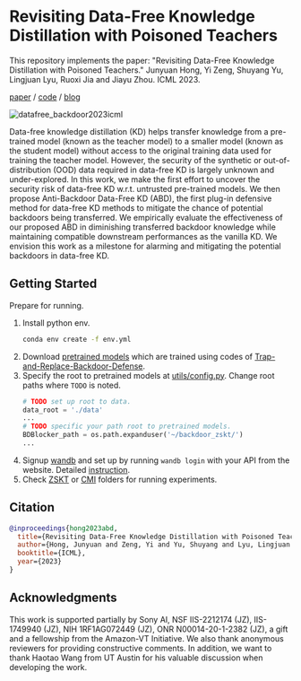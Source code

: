 Revisiting Data-Free Knowledge Distillation with Poisoned Teachers
====

This repository implements the paper: "Revisiting Data-Free Knowledge Distillation with Poisoned Teachers." Junyuan Hong, Yi Zeng, Shuyang Yu, Lingjuan Lyu, Ruoxi Jia and Jiayu Zhou. ICML 2023.

[paper](https://arxiv.org/abs/2306.02368) / [code](https://github.com/illidanlab/ABD) / [blog](https://jyhong.gitlab.io/publication/datafree_backdoor2023icml/)

![datafree_backdoor2023icml](https://jyhong.gitlab.io/publication/datafree_backdoor2023icml/featured.png)

Data-free knowledge distillation (KD) helps transfer knowledge from a pre-trained model (known as the teacher model) to a smaller model (known as the student model) without access to the original training data used for training the teacher model. However, the security of the synthetic or out-of-distribution (OOD) data required in data-free KD is largely unknown and under-explored. In this work, we make the first effort to uncover the security risk of data-free KD w.r.t. untrusted pre-trained models. We then propose Anti-Backdoor Data-Free KD (ABD), the first plug-in defensive method for data-free KD methods to mitigate the chance of potential backdoors being transferred. We empirically evaluate the effectiveness of our proposed ABD in diminishing transferred backdoor knowledge while maintaining compatible downstream performances as the vanilla KD. We envision this work as a milestone for alarming and mitigating the potential backdoors in data-free KD.

## Getting Started

Prepare for running.
1. Install python env.
    ```bash
    conda env create -f env.yml
    ```
2. Download [pretrained models](https://drive.google.com/file/d/1WAROStgDpcYb1g4UO6ZlkeUruSimASfX/view?usp=sharing) which are trained using codes of [Trap-and-Replace-Backdoor-Defense](https://github.com/VITA-Group/Trap-and-Replace-Backdoor-Defense).
3. Specify the root to pretrained models at [utils/config.py](utils/config.py). Change root paths where `TODO` is noted.
    ```python
    # TODO set up root to data.
    data_root = './data'
    ...
    # TODO specific your path root to pretrained models.
    BDBlocker_path = os.path.expanduser('~/backdoor_zskt/')
    ...
    ```
4. Signup [wandb](https://wandb.ai/) and set up by running `wandb login` with your API from the website. Detailed [instruction](https://docs.wandb.ai/quickstart).
5. Check [ZSKT](zskt) or [CMI](cmi) folders for running experiments.

## Citation

```bibtex
@inproceedings{hong2023abd,
  title={Revisiting Data-Free Knowledge Distillation with Poisoned Teachers},
  author={Hong, Junyuan and Zeng, Yi and Yu, Shuyang and Lyu, Lingjuan and Jia, Ruoxi and Zhou, Jiayu},
  booktitle={ICML},
  year={2023}
}
```

## Acknowledgments

This work is supported partially by Sony AI, NSF IIS-2212174 (JZ), IIS-1749940 (JZ), NIH 1RF1AG072449 (JZ), ONR N00014-20-1-2382 (JZ), a gift and a fellowship from the Amazon-VT Initiative. We also thank anonymous reviewers for providing constructive comments. In addition, we want to thank Haotao Wang from UT Austin for his valuable discussion when developing the work.
